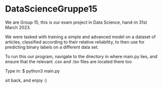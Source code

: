 # DataScienceGruppe15

We are Group 15, this is our exam project in Data Science, hand-in 31st March 2023.

We were tasked with training a simple and advanced model on a dataset of articles, classified according to their relative reliability, 
to then use for predicting binary labels on a different data set.

To run this our program, navigate to the directory in where main.py lies, and ensure that the relevant .csv and .tsv files are located there too

Type in:
        $ python3 main.py

sit back, and enjoy :) 
